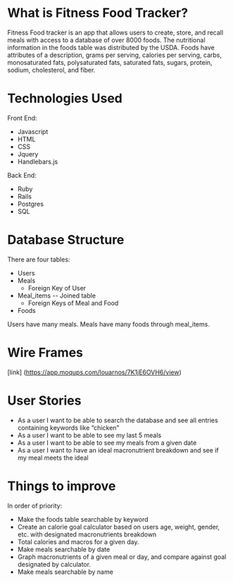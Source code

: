 # What is Fitness Food Tracker?

Fitness Food tracker is an app that allows users to create, store, and recall meals with access to a database of over 8000 foods. The nutritional information in the foods table was distributed by the USDA. Foods have attributes of a description, grams per serving, calories per serving, carbs, monosaturated fats, polysaturated fats, saturated fats, sugars, protein, sodium, cholesterol, and fiber.

# Technologies Used

Front End:
 - Javascript
 - HTML
 - CSS
 - Jquery
 - Handlebars.js
 
Back End:
 - Ruby
 - Rails
 - Postgres
 - SQL

# Database Structure

There are four tables:
  - Users
  - Meals 
    - Foreign Key of User
  - Meal_items -- Joined table 
    - Foreign Keys of Meal and Food
  - Foods
    
Users have many meals. Meals have many foods through meal_items. 
    
# Wire Frames

[link] (https://app.moqups.com/louarnos/7K1jE6OVH6/view)

# User Stories

- As a user I want to be able to search the database and see all entries containing keywords like “chicken"
- As a user I want to be able to see my last 5 meals
- As a user I want to be able to see my meals from a given date
- As a user I want to have an ideal macronutrient breakdown and see if my meal meets the ideal

# Things to improve

In order of priority:

- Make the foods table searchable by keyword
- Create an calorie goal calculator based on users age, weight, gender, etc. with designated macronutrients breakdown
- Total calories and macros for a given day.
- Make meals searchable by date
- Graph macronutrients of a given meal or day, and compare against goal designated by calculator.
- Make meals searchable by name

 

